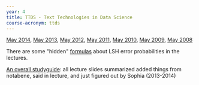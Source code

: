 ```yaml
---
year: 4
title: TTDS - Text Technologies in Data Science
course-acronym: ttds
---
```


[May 2014](https://docs.google.com/document/d/1PVG1Dl4xnkiN7bki146cz5TDVKrCNU94_yxYVGc-v60/edit), [May 2013](https://docs.google.com/document/d/1lyHhd_TR-EHXVZFAujlR1VpXeKTimkdiN803pmrNgKw/edit?usp=sharing), [May 2012](https://docs.google.com/document/d/1qkrTcfezfAUjD50E2RTBbOqlQXMhBNH3b5qMmaLnoXM/edit), [May 2011](https://docs.google.com/document/d/1AUc8moEaoGE54naTZfwnCHt9XT1Ijjnku9PSy44BEBY/edit), [May 2010](https://docs.google.com/document/d/1_4Gn9KosWgZnFDvxr2nZbPLbpePoLLmwaWkDpU5Yl44/edit), [May 2009](https://docs.google.com/document/d/1D8-EOmQVaS5auwuBJgjvWmN97OTH2UsUlGO0waYUwV4/edit?usp=sharing), [May 2008](https://docs.google.com/document/d/1n0lDnvJCxfvUd2qabF9uu4An7V2A8ULGiwGk-UFhG_4/edit?usp=sharing)

There are some "hidden" [formulas](https://drive.google.com/file/d/0B2AAOQQZ_8BxZkppTFM0U2ZnakE/edit?usp=sharing) about LSH error probabilities in the lectures.

[An overall studyguide](https://docs.google.com/document/d/1K3Dmvt-zBO5EeU68MVb29upJdM627OlQiFQmdh92S5o/edit): all lecture slides summarized added things from notabene, said in lecture, and just figured out by Sophia (2013-2014)
